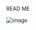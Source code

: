 READ ME

![image](https://catherineasquithgallery.com/uploads/posts/2021-03/1614550151_48-p-memi-na-belom-fone-52.png)